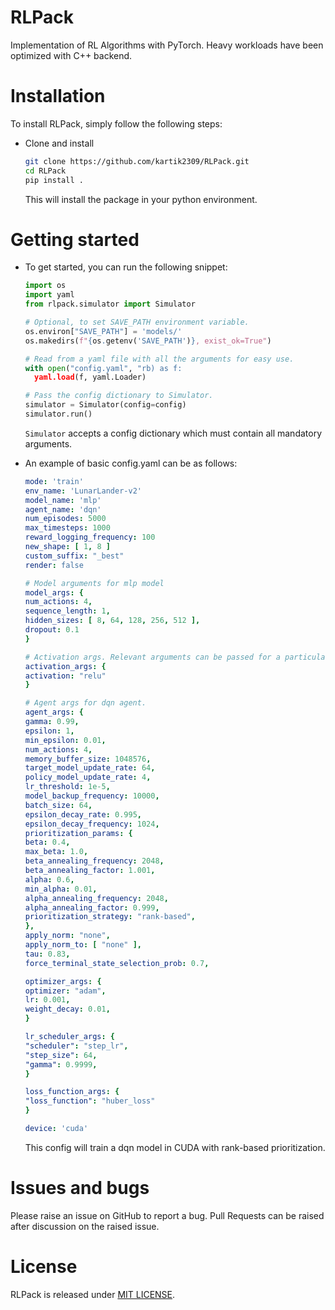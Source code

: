 # RLPack

Implementation of RL Algorithms with PyTorch. Heavy workloads have
been optimized with C++ backend.

# Installation

To install RLPack, simply follow the following steps: <br>

* Clone and install
    ```zsh
    git clone https://github.com/kartik2309/RLPack.git
    cd RLPack 
    pip install .
    ```
  This will install the package in your python environment.

# Getting started 

* To get started, you can run the following snippet:
  ```python 
  import os
  import yaml
  from rlpack.simulator import Simulator

  # Optional, to set SAVE_PATH environment variable. 
  os.environ["SAVE_PATH"] = 'models/'
  os.makedirs(f"{os.getenv('SAVE_PATH')}, exist_ok=True")
  
  # Read from a yaml file with all the arguments for easy use.
  with open("config.yaml", "rb) as f:
    yaml.load(f, yaml.Loader)
  
  # Pass the config dictionary to Simulator.
  simulator = Simulator(config=config)
  simulator.run()
  ```
  
  `Simulator` accepts a config dictionary which must contain all mandatory arguments.

* An example of basic config.yaml can be as follows: 
  ```yaml
  mode: 'train'
  env_name: 'LunarLander-v2'
  model_name: 'mlp'
  agent_name: 'dqn'
  num_episodes: 5000
  max_timesteps: 1000
  reward_logging_frequency: 100
  new_shape: [ 1, 8 ]
  custom_suffix: "_best"
  render: false
  
  # Model arguments for mlp model
  model_args: {
  num_actions: 4,
  sequence_length: 1,
  hidden_sizes: [ 8, 64, 128, 256, 512 ],
  dropout: 0.1
  }
  
  # Activation args. Relevant arguments can be passed for a particular activation
  activation_args: {
  activation: "relu"
  }
  
  # Agent args for dqn agent.
  agent_args: {
  gamma: 0.99,
  epsilon: 1,
  min_epsilon: 0.01,
  num_actions: 4,
  memory_buffer_size: 1048576,
  target_model_update_rate: 64,
  policy_model_update_rate: 4,
  lr_threshold: 1e-5,
  model_backup_frequency: 10000,
  batch_size: 64,
  epsilon_decay_rate: 0.995,
  epsilon_decay_frequency: 1024,
  prioritization_params: {
  beta: 0.4,
  max_beta: 1.0,
  beta_annealing_frequency: 2048,
  beta_annealing_factor: 1.001,
  alpha: 0.6,
  min_alpha: 0.01,
  alpha_annealing_frequency: 2048,
  alpha_annealing_factor: 0.999,
  prioritization_strategy: "rank-based",
  },
  apply_norm: "none",
  apply_norm_to: [ "none" ],
  tau: 0.83,
  force_terminal_state_selection_prob: 0.7,
  
  optimizer_args: {
  optimizer: "adam",
  lr: 0.001,
  weight_decay: 0.01,
  }
  
  lr_scheduler_args: {
  "scheduler": "step_lr",
  "step_size": 64,
  "gamma": 0.9999,
  }
  
  loss_function_args: {
  "loss_function": "huber_loss"
  }
  
  device: 'cuda'
  ```
  This config will train a dqn model in CUDA with rank-based prioritization.
  
# Issues and bugs
Please raise an issue on GitHub to report a bug. Pull Requests can be raised after discussion on the raised issue.

# License
RLPack is released under [MIT LICENSE](LICENSE.md).  
